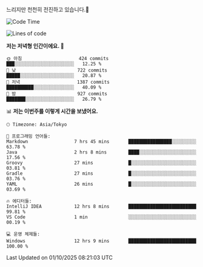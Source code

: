 느리지만 천천히 전진하고 있습니다.🐢

<!--START_SECTION:waka-->
![Code Time](http://img.shields.io/badge/Code%20Time-1%2C680%20hrs%2042%20mins-blue)

![Lines of code](https://img.shields.io/badge/%EC%A0%80%EB%8A%94%20%EC%97%AC%ED%83%9C%EA%B9%8C%EC%A7%80%20-940.9%20thousand%20%EC%A4%84%EC%9D%98%20%EC%BD%94%EB%93%9C%EB%A5%BC%20%EC%9E%91%EC%84%B1%ED%96%88%EC%96%B4%EC%9A%94.-blue)

**저는 저녁형 인간이에요. 🦉** 

```text
🌞 아침                     424 commits         ███░░░░░░░░░░░░░░░░░░░░░░   12.25 % 
🌆 낮　                     722 commits         █████░░░░░░░░░░░░░░░░░░░░   20.87 % 
🌃 저녁                     1387 commits        ██████████░░░░░░░░░░░░░░░   40.09 % 
🌙 밤　                     927 commits         ███████░░░░░░░░░░░░░░░░░░   26.79 % 
```


📊 **저는 이번주를 이렇게 시간을 보냈어요.** 

```text
🕑︎ Timezone: Asia/Tokyo

💬 프로그래밍 언어들: 
Markdown                 7 hrs 45 mins       ████████████████░░░░░░░░░   63.78 % 
Java                     2 hrs 8 mins        ████░░░░░░░░░░░░░░░░░░░░░   17.56 % 
Groovy                   27 mins             █░░░░░░░░░░░░░░░░░░░░░░░░   03.81 % 
Gradle                   27 mins             █░░░░░░░░░░░░░░░░░░░░░░░░   03.76 % 
YAML                     26 mins             █░░░░░░░░░░░░░░░░░░░░░░░░   03.69 % 

🔥 에디터들: 
IntelliJ IDEA            12 hrs 8 mins       █████████████████████████   99.81 % 
VS Code                  1 min               ░░░░░░░░░░░░░░░░░░░░░░░░░   00.19 % 

💻 운영 체제들: 
Windows                  12 hrs 9 mins       █████████████████████████   100.00 % 
```


 Last Updated on 01/10/2025 08:21:03 UTC
<!--END_SECTION:waka-->
